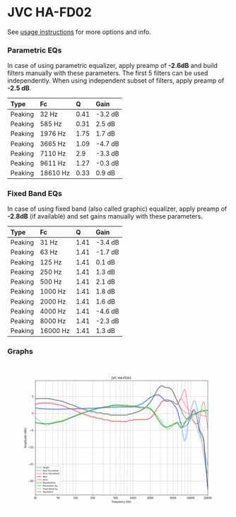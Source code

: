 # JVC HA-FD02
See [usage instructions](https://github.com/jaakkopasanen/AutoEq#usage) for more options and info.

### Parametric EQs
In case of using parametric equalizer, apply preamp of **-2.6dB** and build filters manually
with these parameters. The first 5 filters can be used independently.
When using independent subset of filters, apply preamp of **-2.5 dB**.

| Type    | Fc       |    Q | Gain    |
|:--------|:---------|:-----|:--------|
| Peaking | 32 Hz    | 0.41 | -3.2 dB |
| Peaking | 585 Hz   | 0.31 | 2.5 dB  |
| Peaking | 1976 Hz  | 1.75 | 1.7 dB  |
| Peaking | 3665 Hz  | 1.09 | -4.7 dB |
| Peaking | 7110 Hz  | 2.9  | -3.3 dB |
| Peaking | 9611 Hz  | 1.27 | -0.3 dB |
| Peaking | 18610 Hz | 0.33 | 0.9 dB  |

### Fixed Band EQs
In case of using fixed band (also called graphic) equalizer, apply preamp of **-2.8dB**
(if available) and set gains manually with these parameters.

| Type    | Fc       |    Q | Gain    |
|:--------|:---------|:-----|:--------|
| Peaking | 31 Hz    | 1.41 | -3.4 dB |
| Peaking | 63 Hz    | 1.41 | -1.7 dB |
| Peaking | 125 Hz   | 1.41 | 0.1 dB  |
| Peaking | 250 Hz   | 1.41 | 1.3 dB  |
| Peaking | 500 Hz   | 1.41 | 2.1 dB  |
| Peaking | 1000 Hz  | 1.41 | 1.8 dB  |
| Peaking | 2000 Hz  | 1.41 | 1.6 dB  |
| Peaking | 4000 Hz  | 1.41 | -4.6 dB |
| Peaking | 8000 Hz  | 1.41 | -2.3 dB |
| Peaking | 16000 Hz | 1.41 | 1.3 dB  |

### Graphs
![](./JVC%20HA-FD02.png)